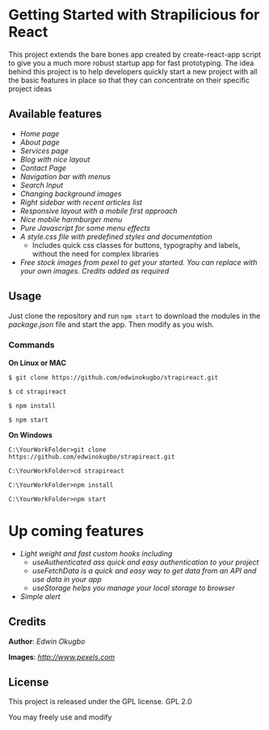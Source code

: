 # Getting Started with Strapilicious for React

This project extends the bare bones app created by create-react-app script to give 
you a much more robust startup app for fast prototyping. The idea behind this project 
is to help developers quickly start a new project with all the basic features in place
so that they can concentrate on their specific project ideas

## Available features

- *Home page*
- *About page*
- *Services page*
- *Blog with nice layout*
- *Contact Page*
- *Navigation bar with menus*
- *Search Input*
- *Changing background images*
- *Right sidebar with recent articles list*
- *Responsive layout with a mobile first approach*
- *Nice mobile harmburger menu*
- *Pure Javascript for some menu effects*
- *A style.css file with predefined styles and documentation*
    - Includes quick css classes for buttons, typography and labels, without the need for complex libraries
- *Free stock images from pexel to get your started. You can replace with your own images. Credits added as required*

## Usage

Just clone the repository and run `npm start` to download the modules in the 
*package.json* file and start the app. Then modify as you wish. 

### Commands

**On Linux or MAC**

`$ git clone https://github.com/edwinokugbo/strapireact.git`

`$ cd strapireact`

`$ npm install`

`$ npm start`

**On Windows**

`C:\YourWorkFolder>git clone https://github.com/edwinokugbo/strapireact.git`

`C:\YourWorkFolder>cd strapireact`

`C:\YourWorkFolder>npm install`

`C:\YourWorkFolder>npm start`

# Up coming features
- *Light weight and fast custom hooks including*
    - *useAuthenticated ass quick and easy authentication to your project*
    - *useFetchData is a quick and easy way to get data from an API and use data in your app*
    - *useStorage helps you manage your local storage to browser*
- *Simple alert*

## Credits

**Author**: *Edwin Okugbo*

**Images**: *http://www.pexels.com*

## License

This project is released under the GPL license. GPL 2.0

You may freely use and modify


